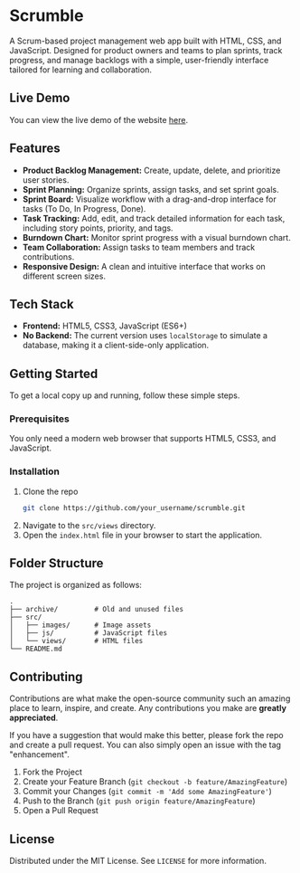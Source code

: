 # Scrumble

A Scrum-based project management web app built with HTML, CSS, and JavaScript. Designed for product owners and teams to plan sprints, track progress, and manage backlogs with a simple, user-friendly interface tailored for learning and collaboration.

## Live Demo

You can view the live demo of the website [here](https://necrozma04.github.io/scrumble/src/views/index.html).

## Features

*   **Product Backlog Management:** Create, update, delete, and prioritize user stories.
*   **Sprint Planning:** Organize sprints, assign tasks, and set sprint goals.
*   **Sprint Board:** Visualize workflow with a drag-and-drop interface for tasks (To Do, In Progress, Done).
*   **Task Tracking:** Add, edit, and track detailed information for each task, including story points, priority, and tags.
*   **Burndown Chart:** Monitor sprint progress with a visual burndown chart.
*   **Team Collaboration:** Assign tasks to team members and track contributions.
*   **Responsive Design:** A clean and intuitive interface that works on different screen sizes.

## Tech Stack

*   **Frontend:** HTML5, CSS3, JavaScript (ES6+)
*   **No Backend:** The current version uses `localStorage` to simulate a database, making it a client-side-only application.

## Getting Started

To get a local copy up and running, follow these simple steps.

### Prerequisites

You only need a modern web browser that supports HTML5, CSS3, and JavaScript.

### Installation

1.  Clone the repo
    ```sh
    git clone https://github.com/your_username/scrumble.git
    ```
2.  Navigate to the `src/views` directory.
3.  Open the `index.html` file in your browser to start the application.

## Folder Structure

The project is organized as follows:

```
.
├── archive/         # Old and unused files
├── src/
│   ├── images/      # Image assets
│   ├── js/          # JavaScript files
│   └── views/       # HTML files
└── README.md
```

## Contributing

Contributions are what make the open-source community such an amazing place to learn, inspire, and create. Any contributions you make are **greatly appreciated**.

If you have a suggestion that would make this better, please fork the repo and create a pull request. You can also simply open an issue with the tag "enhancement".

1.  Fork the Project
2.  Create your Feature Branch (`git checkout -b feature/AmazingFeature`)
3.  Commit your Changes (`git commit -m 'Add some AmazingFeature'`)
4.  Push to the Branch (`git push origin feature/AmazingFeature`)
5.  Open a Pull Request

## License

Distributed under the MIT License. See `LICENSE` for more information.

